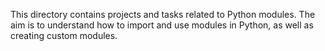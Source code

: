 This directory contains projects and tasks related to Python modules. The aim is to understand how to import and use modules in Python, as well as creating custom modules.
